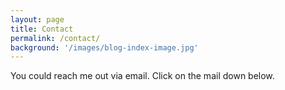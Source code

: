 ```yaml
---
layout: page
title: Contact
permalink: /contact/
background: '/images/blog-index-image.jpg'
---
```


You could reach me out via email. Click on the mail down below.
